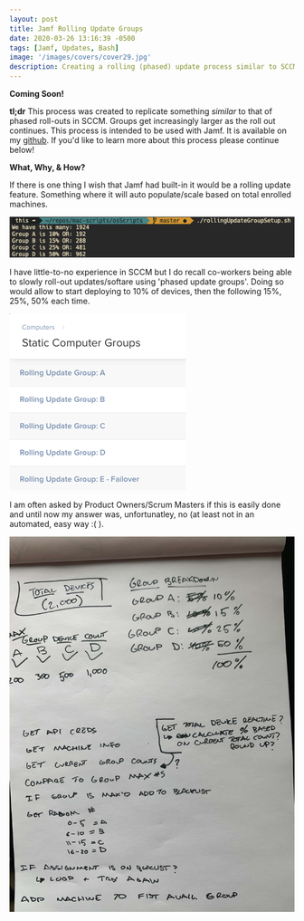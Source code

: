 ```yaml
---
layout: post
title: Jamf Rolling Update Groups
date: 2020-03-26 13:16:39 -0500
tags: [Jamf, Updates, Bash]
image: '/images/covers/cover29.jpg'
description: Creating a rolling (phased) update process similar to SCCM
---
```

**Coming Soon!**

**tl;dr** This process was created to replicate something *similar* to that of phased roll-outs in SCCM. Groups get increasingly larger as the roll out continues. This process is intended to be used with Jamf. It is available on my [github](https://github.com/leblanck/macOS-Scripts). If you'd like to learn more about this process please continue below!

**What, Why, & How?**

If there is one thing I wish that Jamf had built-in it would be a rolling update feature. Something where it will auto populate/scale based on total enrolled machines. 

![Script Notes](/images/screenshots/rolling-command.png)

I have little-to-no experience in SCCM but I do recall co-workers being able to slowly roll-out updates/softare using 'phased update groups'. Doing so would allow to start deploying to 10% of devices, then the following 15%, 25%, 50% each time. 

![Groups Seen in Jamf](/images/screenshots/rollingGroup-Jamf.png)

I am often asked by Product Owners/Scrum Masters if this is easily done and until now my answer was, unfortunatley, no (at least not in an automated, easy way :( ).

![Script Notes](/images/rollingNotes.jpeg)
